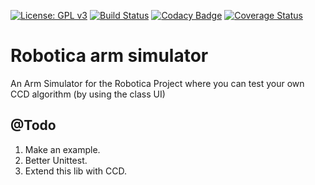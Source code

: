 [![License: GPL v3](https://img.shields.io/badge/License-GPLv3-blue.svg)](https://www.gnu.org/licenses/gpl-3.0)
[![Build Status](https://travis-ci.org/tbuskens/robotica-arm-simulator.svg?branch=master)](https://travis-ci.org/tbuskens/robotica-arm-simulator)
[![Codacy Badge](https://api.codacy.com/project/badge/Grade/3e7a056ab0884ca1a795ad17e1e9d9bd)](https://www.codacy.com/app/tbuskens/robotica-arm-simulator?utm_source=github.com&amp;utm_medium=referral&amp;utm_content=tbuskens/robotica-arm-simulator&amp;utm_campaign=Badge_Grade)
[![Coverage Status](https://coveralls.io/repos/github/tbuskens/robotica-arm-simulator/badge.svg?branch=master)](https://coveralls.io/github/tbuskens/robotica-arm-simulator?branch=master)

# Robotica arm simulator
An Arm Simulator for the Robotica Project where you can test your own CCD algorithm (by using the class UI)

## @Todo
1. Make an example.
2. Better Unittest.
3. Extend this lib with CCD.
